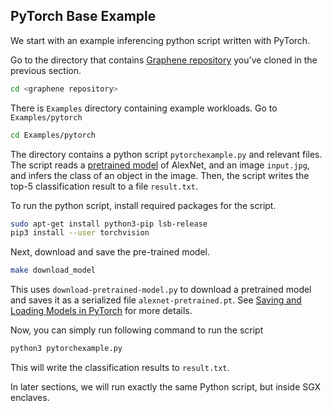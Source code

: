 ## PyTorch Base Example

We start with an example inferencing python script written with PyTorch.

Go to the directory that contains [Graphene repository](https://github.com/oscarlab/graphene) you've cloned in the previous section.
```bash
cd <graphene repository>
```

There is `Examples` directory containing example workloads. Go to `Examples/pytorch`

```bash
cd Examples/pytorch
```

The directory contains a python script `pytorchexample.py` and relevant files.
The script reads a [pretrained model](https://pytorch.org/docs/stable/torchvision/models.html)  of AlexNet, and an image `input.jpg`, and infers the class of an object in the image.
Then, the script writes the top-5 classification result to a file `result.txt`.

To run the python script, install required packages for the script.

```bash
sudo apt-get install python3-pip lsb-release
pip3 install --user torchvision
```

Next, download and save the pre-trained model.

```bash
make download_model
```
This uses `download-pretrained-model.py` to download a pretrained model and saves it as a serialized file `alexnet-pretrained.pt`. See [Saving and Loading Models in PyTorch](https://pytorch.org/tutorials/beginner/saving_loading_models.html) for more details.

Now, you can simply run following command to run the script

```bash
python3 pytorchexample.py
```

This will write the classification results to `result.txt`.

In later sections, we will run exactly the same Python script, but inside SGX enclaves.
